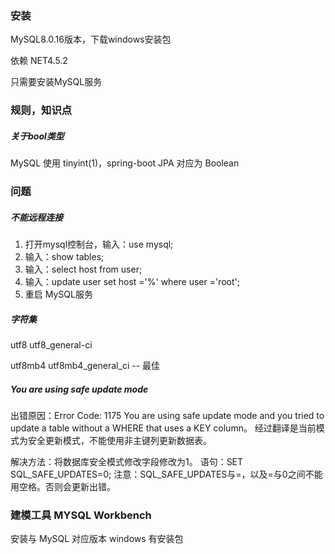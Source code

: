### 安装

MySQL8.0.16版本，下载windows安装包

依赖 NET4.5.2

只需要安装MySQL服务



### 规则，知识点

##### 关于bool类型

MySQL 使用 tinyint(1)，spring-boot JPA 对应为 Boolean



### 问题

##### 不能远程连接

1. 打开mysql控制台，输入：use mysql;
2. 输入：show tables;
3. 输入：select host from user;
4. 输入：update user set host ='%' where user ='root';
5. 重启 MySQL服务

##### 字符集

utf8	utf8_general-ci

utf8mb4	utf8mb4_general_ci	-- 最佳



##### You are using safe update mode

出错原因：Error Code: 1175
You are using safe update mode and you tried to update a table without a WHERE that uses a KEY column。
经过翻译是当前模式为安全更新模式，不能使用非主键列更新数据表。

解决方法：将数据库安全模式修改字段修改为1。
语句：SET SQL_SAFE_UPDATES=0;
注意：SQL_SAFE_UPDATES与=，以及=与0之间不能用空格。否则会更新出错。



### 建模工具 MYSQL Workbench

安装与 MySQL 对应版本 windows 有安装包

